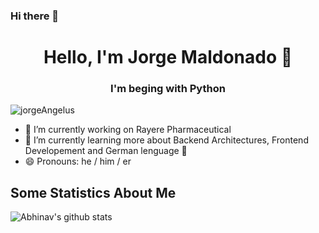 ### Hi there 👋
<h1 align="center"> Hello, I'm Jorge Maldonado 👋 </h1>
<h3 align="center"> I'm beging with Python</h3>

<p align="left"> <img src="https://komarev.com/ghpvc/?username=jorgeAngelus" alt="jorgeAngelus" /> </p>

- 🔭 I’m currently working on Rayere Pharmaceutical
- 🌱 I’m currently learning more about Backend Architectures, Frontend Developement and German lenguage 🥨
- 😄 Pronouns: he / him / er

## Some Statistics About Me
![Abhinav's github stats](https://github-readme-stats.vercel.app/api?username=jorgeAngelus&&show_icons=true&title_color=ffffff&icon_color=bb2acf&text_color=daf7dc&bg_color=151515)<br>

